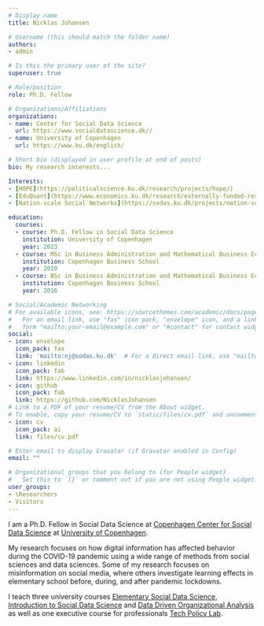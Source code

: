 ```yaml
---
# Display name
title: Nicklas Johansen

# Username (this should match the folder name)
authors:
- admin

# Is this the primary user of the site?
superuser: true

# Role/position
role: Ph.D. Fellow

# Organizations/Affiliations
organizations:
- name: Center for Social Data Science
  url: https://www.socialdatascience.dk//
- name: University of Copenhagen
  url: https://www.ku.dk/english/

# Short bio (displayed in user profile at end of posts)
bio: My research interests...

Interests:
- [HOPE](https://politicalscience.ku.dk/research/projects/hope/)
- [EduQuant](https://www.economics.ku.dk/research/externally-funded-research_new/uddankvant/)
- [Nation-scale Social Networks](https://sodas.ku.dk/projects/nation-scale-social-networks/)

education:
  courses:
  - course: Ph.D. Fellow in Social Data Science
    institution: University of Copenhagen
    year: 2023
  - course: MSc in Business Administration and Mathematical Business Economics
    institution: Copenhagen Business School
    year: 2019
  - course: BSc in Business Administration and Mathematical Business Economics
    institution: Copenhagen Business School
    year: 2016

# Social/Academic Networking
# For available icons, see: https://sourcethemes.com/academic/docs/page-builder/#icons
#   For an email link, use "fas" icon pack, "envelope" icon, and a link in the
#   form "mailto:your-email@example.com" or "#contact" for contact widget.
social:
- icon: envelope
  icon_pack: fas
  link: 'mailto:nj@sodas.ku.dk'  # For a direct email link, use "mailto:nj@sodas.ku.dk".
- icon: linkedin
  icon_pack: fab
  link: https://www.linkedin.com/in/nicklasjohansen/
- icon: github
  icon_pack: fab
  link: https://github.com/NicklasJohansen
# Link to a PDF of your resume/CV from the About widget.
# To enable, copy your resume/CV to `static/files/cv.pdf` and uncomment the lines below.
- icon: cv
  icon_pack: ai
  link: files/cv.pdf

# Enter email to display Gravatar (if Gravatar enabled in Config)
email: ""

# Organizational groups that you belong to (for People widget)
#   Set this to `[]` or comment out if you are not using People widget.
user_groups:
- \Researchers
- Visitors
---
```


I am a Ph.D. Fellow in Social Data Science at [Copenhagen Center for Social Data Science](https://www.socialdatascience.dk//) at [University of Copenhagen](https://www.ku.dk/english/).

My research focuses on how digital information has affected behavior during the COVID-19 pandemic using a wide range of methods from social sciences and data sciences. Some of my research focuses on misinformation on social media, where others investigate learning effects in elementary school before, during, and after pandemic lockdowns.

I teach three university courses [Elementary Social Data Science](https://kurser.ku.dk/course/ASDK20002U), [Introduction to Social Data Science](https://isdsucph.github.io/isds2021) and [Data Driven Organizational Analysis](https://nicklasjohansen.github.io/DO2021/) as well as one executive course for professionals [Tech Policy Lab](https://www.socialdatascience.dk/tech-policy).